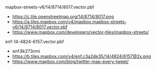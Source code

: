 

mapbox-streets-v6/14/8714/8017.vector.pbf

 - https://c.tile.openstreetmap.org/14/8714/8017.png
 - https://a.tiles.mapbox.com/v4/mapbox.mapbox-streets-v6/14/8714/8017.vector.pbf
 - https://www.mapbox.com/developers/vector-tiles/mapbox-streets/

enf-14-4824-6157.vector.pbf

 - enf.8k273nmi
 - https://b.tiles.mapbox.com/v4/enf.c3a2de35/14/4824/6157@2x.png
 - https://www.mapbox.com/blog/twitter-map-every-tweet/

